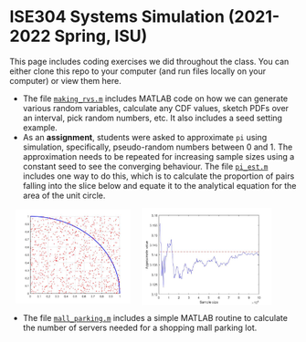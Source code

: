 # ISE304 Systems Simulation (2021-2022 Spring, ISU)
This page includes coding exercises we did throughout the class. You can either clone this repo to your computer (and run files locally on your computer) or view them here.
* The file [`making_rvs.m`](making_rvs.m) includes MATLAB code on how we can generate various random variables, calculate any CDF values, sketch PDFs over an interval, pick random numbers, etc. It also includes a seed setting example.
* As an **assignment**, students were asked to approximate `pi` using simulation, specifically, pseudo-random numbers between 0 and 1. The approximation needs to be repeated for increasing sample sizes using a constant seed to see the converging behaviour. The file [`pi_est.m`](pi_est.m) includes one way to do this, which is to calculate the proportion of pairs falling into the slice below and equate it to the analytical equation for the area of the unit circle.
<!--- ![alt text](https://github.com/nsydn/ise304_syssim/blob/main/pi_est.jpg?raw=true) --->
<img src="pi_est.jpg" width="40%" alt="Site logo" align = "center" style="margin:0px 10px"><img src="pi_est2.jpg" width="45%" alt="Site logo" align = "center" style="margin:0px 10px">

* The file [`mall_parking.m`](mall_parking.m) includes a simple MATLAB routine to calculate the number of servers needed for a shopping mall parking lot.

